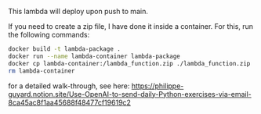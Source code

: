 This lambda will deploy upon push to main.

If you need to create a zip file, I have done it inside a container. For this, run the following commands:

```bash
docker build -t lambda-package .
docker run --name lambda-container lambda-package
docker cp lambda-container:/lambda_function.zip ./lambda_function.zip
rm lambda-container
```

for a detailed walk-through, see here:
https://philippe-guyard.notion.site/Use-OpenAI-to-send-daily-Python-exercises-via-email-8ca45ac8f1aa45688f48477cf19619c2
